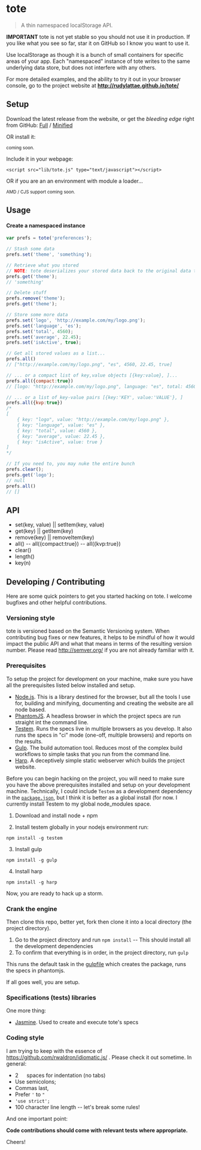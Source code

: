 # tote

> A thin namespaced localStorage API.

**IMPORTANT** tote is not yet stable so you should not use it in production. If you like what you
see so far, star it on GitHub so I know you want to use it.

Use localStorage as though it is a bunch of small containers for specific areas of your app.
Each "namespaced" instance of tote writes to the same underlying data store, but does not 
interfere with any others.

For more detailed examples, and the ability to try it out in your browser console, 
go to the project website at **http://rudylattae.github.io/tote/**


## Setup

Download the latest release from the website, or get the *bleeding edge* right from GitHub:
<a href="./dist/tote.js">Full</a>
/ <a href="./dist/tote.min.js">Minified</a>

OR install it:

<small class="muted">coming soon.</small>


Include it in your webpage:

```markup
<script src="lib/tote.js" type="text/javascript"></script>
```

OR if you are an an environment with module a loader...

<small class="muted">AMD / CJS support coming soon.</small>


## Usage

#### Create a namespaced instance

```js
var prefs = tote('preferences');

// Stash some data
prefs.set('theme', 'something');

// Retrieve what you stored
// NOTE: tote deserializes your stored data back to the original data type
prefs.get('theme');
// 'something'

// Delete stuff
prefs.remove('theme');
prefs.get('theme');

// Store some more data
prefs.set('logo', 'http://example.com/my/logo.png');
prefs.set('language', 'es');
prefs.set('total', 4560);
prefs.set('average', 22.45);
prefs.set('isActive', true);

// Get all stored values as a list...
prefs.all()
// ["http://example.com/my/logo.png", "es", 4560, 22.45, true]

// ... or a compact list of key,value objects [{key:value}, ]...
prefs.all({compact:true})
// [logo: "http://example.com/my/logo.png", language: "es", total: 4560, average: 22.45, isActive: true]

// ... or a list of key-value pairs [{key:'KEY', value:'VALUE'}, ]
prefs.all({kvp:true})
/*
[
    { key: "logo", value: "http://example.com/my/logo.png" },
    { key: "language", value: "es" },
    { key: "total", value: 4560 },
    { key: "average", value: 22.45 },
    { key: "isActive", value: true }
]
*/

// If you need to, you may nuke the entire bunch
prefs.clear();
prefs.get('logo');
// null  
prefs.all()
// []
```


## API

- set(key, value) || setItem(key, value)
- get(key) || getItem(key)
- remove(key) || removeItem(key)
- all()
-- all({compact:true})
-- all({kvp:true})
- clear()
- length()
- key(n)


## Developing / Contributing

Here are some quick pointers to get you started hacking on tote. I welcome bugfixes and other
helpful contributions.

### Versioning style

tote is versioned based on the Semantic Versioning system. When contributing
bug fixes or new features, it helps to be mindful of how it would impact the public API and what 
that means in terms of the resulting version number. Please read http://semver.org/ if you are not
already familiar with it.

### Prerequisites

To setup the project for development on your machine, make sure you have all the prerequisites
listed below installed and setup.

- [Node.js][nodejs]. This is a library destined for the browser, but all the tools I use for,
building and minifying, documenting and creating the website are all node based. 
- [PhantomJS][phantomjs]. A headless browser in which the project specs are run straight int the
command line.
- [Testem][testem]. Runs the specs live in multiple browsers as you develop.
It also runs the specs in "ci" mode (one-off, multiple browsers) and reports on the results.
- [Gulp][gulpjs]. The build automation tool. Reduces most of the complex build workflows
to simple tasks that you run from the command line.
- [Harp][harpjs]. A deceptively simple static webserver which builds the project website.

Before you can begin hacking on the project, you will need to make sure you have the above
prerequisites installed and setup on your development machine. Technically, I could include
`Testem` as a development dependency in the [`package.json`][package.json], but I think it is
better as a global install (for now. I currently install Testem to my global node_modules space. 


1. Download and install node + npm

2. Install testem globally in your nodejs environment run:

```console
npm install -g testem
```

3. Install gulp

```console
npm install -g gulp
```

4. Install harp

```console
npm install -g harp
```

Now, you are ready to hack up a storm.

### Crank the engine

Then clone this repo, better yet, fork then clone it into a local directory (the project directory).

1. Go to the project directory and run `npm install`
-- This should install all the development dependencies
2. To confirm that everything is in order, in the project directory, run `gulp`

This runs the default task in the [gulpfile][gulpfile.js] which creates the package, runs the 
specs in phantomjs.

If all goes well, you are setup.

### Specifications (tests) libraries

One more thing:

- [Jasmine][jasmine]. Used to create and execute tote's specs

### Coding style

I am trying to keep with the essence of https://github.com/rwaldron/idiomatic.js/ .
Please check it out sometime. In general:

- 2 `  ` spaces for indentation (no tabs)
- Use semicolons;
- Commas last,
- Prefer `'` to `"`
- `'use strict';`
- 100 character line length -- let's break some rules!

And one important point:

**Code contributions should come with relevant tests where appropriate.**

Cheers!


[nodejs]: http://nodejs.org/
[phantomjs]: http://phantomjs.org/
[testem]: https://github.com/airportyh/testem
[jasmine]: http://jasmine.github.io/2.0/introduction.html
[gulpjs]: http://gulpjs.com/
[harpjs]: http://harpjs.com/
[package.json]: /package.json
[gulpfile.js]: /gulpfile.js
